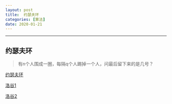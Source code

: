 ```yaml
---
layout: post
title:  约瑟夫环
categories: [算法]
date: 2020-01-21
---
```


***

## 约瑟夫环

> 有n个人围成一圈，每隔q个人踢掉一个人，问最后留下来的是几号？

[约瑟夫环](https://www.zhihu.com/question/358255792/answer/974983270)

[洛谷1](https://www.luogu.com.cn/problem/P1996)

[洛谷2](https://www.luogu.com.cn/problem/P1145)

